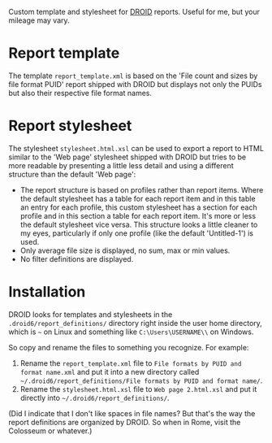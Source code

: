 Custom template and stylesheet for [DROID] reports. Useful for me, but your
mileage may vary.

# Report template

The template `report_template.xml` is based on the 'File count and sizes by
file format PUID' report shipped with DROID but displays not only the PUIDs
but also their respective file format names.

# Report stylesheet

The stylesheet `stylesheet.html.xsl` can be used to export a report to HTML
similar to the 'Web page' stylesheet shipped with DROID but tries to be more
readable by presenting a little less detail and using a different structure
than the default 'Web page':

  * The report structure is based on profiles rather than report items. Where
    the default stylesheet has a table for each report item and in this table
    an entry for each profile, this custom stylesheet has a section for each
    profile and in this section a table for each report item. It's more or
    less the default stylesheet vice versa. This structure looks a little
    cleaner to my eyes, particularly if only one profile (like the default
    'Untitled-1') is used.
  * Only average file size is displayed, no sum, max or min values.
  * No filter definitions are displayed.

# Installation

DROID looks for templates and stylesheets in the `.droid6/report_definitions/`
directory right inside the user home directory, which is `~` on Linux and
something like `C:\Users\USERNAME\\` on Windows.

So copy and rename the files to something you recognize. For example:

 1. Rename the `report_template.xml` file to `File formats by PUID and format
    name.xml` and put it into a new directory called
    `~/.droid6/report_definitions/File formats by PUID and format name/`.
 2. Rename the `stylesheet.html.xsl` file to `Web page 2.html.xsl` and put it
    directly into `~/.droid6/report_definitions/`.

(Did I indicate that I don't like spaces in file names? But that's the way the
report definitions are organized by DROID. So when in Rome, visit the
Colosseum or whatever.)

[DROID]: https://www.nationalarchives.gov.uk/information-management/manage-information/preserving-digital-records/droid/


